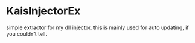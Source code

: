 # KaisInjectorEx
simple extractor for my dll injector.
this is mainly used for auto updating, if you couldn't tell.
